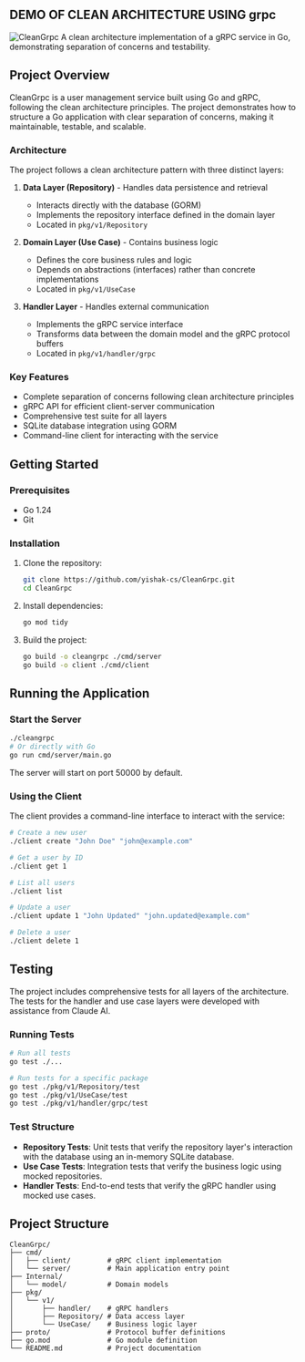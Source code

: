 ## DEMO OF CLEAN ARCHITECTURE USING grpc
![CleanGrpc](https://github.com/user-attachments/assets/c4a5ea5d-0f76-4ace-ba53-48d0ac1ca359)
A clean architecture implementation of a gRPC service in Go, demonstrating separation of concerns and testability.

## Project Overview

CleanGrpc is a user management service built using Go and gRPC, following the clean architecture principles. The project demonstrates how to structure a Go application with clear separation of concerns, making it maintainable, testable, and scalable.

### Architecture

The project follows a clean architecture pattern with three distinct layers:

1. **Data Layer (Repository)** - Handles data persistence and retrieval
   - Interacts directly with the database (GORM)
   - Implements the repository interface defined in the domain layer
   - Located in `pkg/v1/Repository`

2. **Domain Layer (Use Case)** - Contains business logic
   - Defines the core business rules and logic
   - Depends on abstractions (interfaces) rather than concrete implementations
   - Located in `pkg/v1/UseCase`

3. **Handler Layer** - Handles external communication
   - Implements the gRPC service interface
   - Transforms data between the domain model and the gRPC protocol buffers
   - Located in `pkg/v1/handler/grpc`

### Key Features

- Complete separation of concerns following clean architecture principles
- gRPC API for efficient client-server communication
- Comprehensive test suite for all layers
- SQLite database integration using GORM
- Command-line client for interacting with the service

## Getting Started

### Prerequisites

- Go 1.24
- Git

### Installation

1. Clone the repository:
   ```bash
   git clone https://github.com/yishak-cs/CleanGrpc.git
   cd CleanGrpc
   ```

2. Install dependencies:
   ```bash
   go mod tidy
   ```

3. Build the project:
   ```bash
   go build -o cleangrpc ./cmd/server
   go build -o client ./cmd/client
   ```

## Running the Application

### Start the Server

```bash
./cleangrpc
# Or directly with Go
go run cmd/server/main.go
```

The server will start on port 50000 by default.

### Using the Client

The client provides a command-line interface to interact with the service:

```bash
# Create a new user
./client create "John Doe" "john@example.com"

# Get a user by ID
./client get 1

# List all users
./client list

# Update a user
./client update 1 "John Updated" "john.updated@example.com"

# Delete a user
./client delete 1
```

## Testing

The project includes comprehensive tests for all layers of the architecture. The tests for the handler and use case layers were developed with assistance from Claude AI.

### Running Tests

```bash
# Run all tests
go test ./...

# Run tests for a specific package
go test ./pkg/v1/Repository/test
go test ./pkg/v1/UseCase/test
go test ./pkg/v1/handler/grpc/test
```

### Test Structure 

- **Repository Tests**: Unit tests that verify the repository layer's interaction with the database using an in-memory SQLite database.
- **Use Case Tests**: Integration tests that verify the business logic using mocked repositories.
- **Handler Tests**: End-to-end tests that verify the gRPC handler using mocked use cases.

## Project Structure

```
CleanGrpc/
├── cmd/
│   ├── client/         # gRPC client implementation
│   └── server/         # Main application entry point
├── Internal/
│   └── model/          # Domain models
├── pkg/
│   └── v1/
│       ├── handler/    # gRPC handlers
│       ├── Repository/ # Data access layer
│       └── UseCase/    # Business logic layer
├── proto/              # Protocol buffer definitions
├── go.mod              # Go module definition
└── README.md           # Project documentation
```


